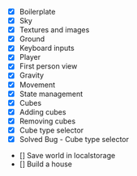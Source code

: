 - [x] Boilerplate
- [x] Sky
- [x] Textures and images
- [x] Ground
- [x] Keyboard inputs
- [x] Player
- [x] First person view
- [x] Gravity
- [x] Movement
- [x] State management
- [x] Cubes
- [x] Adding cubes
- [x] Removing cubes
- [x] Cube type selector
- [x] Solved Bug - Cube type selector
- [] Save world in localstorage
- [] Build a house
